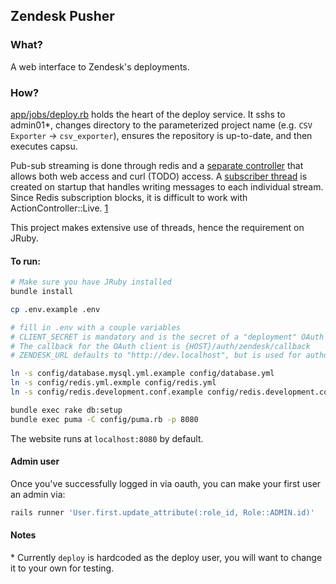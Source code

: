 ## Zendesk Pusher

### What?

A web interface to Zendesk's deployments.

### How?

[app/jobs/deploy.rb](app/jobs/deploy.rb) holds the heart of the deploy service.
It sshs to admin01\*, changes directory to the parameterized project name (e.g. `CSV Exporter` -> `csv_exporter`),
ensures the repository is up-to-date, and then executes capsu.

Pub-sub streaming is done through redis and a [separate controller](app/controllers/streams_controller.rb) that allows both web access
and curl (TODO) access. A [subscriber thread](config/initializers/redis.rb) is created on startup that handles
writing messages to each individual stream. Since Redis subscription blocks, it is difficult to work with ActionController::Live. [1]

This project makes extensive use of threads, hence the requirement on JRuby.

#### To run:

```bash
# Make sure you have JRuby installed
bundle install

cp .env.example .env

# fill in .env with a couple variables
# CLIENT_SECRET is mandatory and is the secret of a "deployment" OAuth client.
# The callback for the OAuth client is {HOST}/auth/zendesk/callback
# ZENDESK_URL defaults to "http://dev.localhost", but is used for authorization

ln -s config/database.mysql.yml.example config/database.yml
ln -s config/redis.yml.exmple config/redis.yml
ln -s config/redis.development.conf.example config/redis.development.conf

bundle exec rake db:setup
bundle exec puma -C config/puma.rb -p 8080
```

The website runs at `localhost:8080` by default.

#### Admin user

Once you've successfully logged in via oauth, you can make your first user an admin via:

```bash
rails runner 'User.first.update_attribute(:role_id, Role::ADMIN.id)'
```

#### Notes

\* Currently `deploy` is hardcoded as the deploy user, you will want
to change it to your own for testing.

[1]: https://github.com/rails/rails/issues/10989
